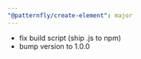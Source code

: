 ```yaml
---
"@patternfly/create-element": major
---
```


- fix build script (ship .js to npm)
- bump version to 1.0.0
